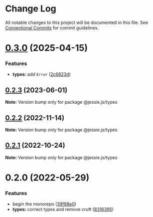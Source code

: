 # Change Log

All notable changes to this project will be documented in this file.
See [Conventional Commits](https://conventionalcommits.org) for commit guidelines.

# [0.3.0](https://github.com/endojs/Jessie/compare/@jessie.js/types@0.2.3...@jessie.js/types@0.3.0) (2025-04-15)


### Features

* **types:** add `Error` ([2c6823d](https://github.com/endojs/Jessie/commit/2c6823d20dcf117afed8c832a6c23b25ebc021bd))





## [0.2.3](https://github.com/endojs/Jessie/compare/@jessie.js/types@0.2.2...@jessie.js/types@0.2.3) (2023-06-01)

**Note:** Version bump only for package @jessie.js/types





## [0.2.2](https://github.com/endojs/Jessie/compare/@jessie.js/types@0.2.1...@jessie.js/types@0.2.2) (2022-11-14)

**Note:** Version bump only for package @jessie.js/types





## [0.2.1](https://github.com/endojs/Jessie/compare/@jessie.js/types@0.2.0...@jessie.js/types@0.2.1) (2022-10-24)

**Note:** Version bump only for package @jessie.js/types





# 0.2.0 (2022-05-29)


### Features

* begin the monorepo ([39f88e0](https://github.com/endojs/Jessie/commit/39f88e06c3dce23fa8bb5194da93e16db864ee59))
* **types:** correct types and remove cruft ([8316395](https://github.com/endojs/Jessie/commit/8316395eced58db559aa65715d69ed9c43ba13a9))
